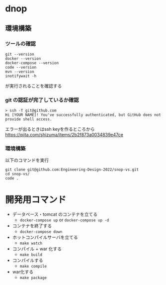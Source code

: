 # dnop

## 環境構築
### ツールの確認
```
git --version
docker --version
docker-compose --version
code --version
mvn --version
inotifywait -h
```
が実行されることを確認する

### git の認証が完了しているか確認
```
> ssh -T git@github.com
Hi [YOUR NAME]! You've successfully authenticated, but GitHub does not provide shell access.
```
エラーが出るときはssh keyを作るところから
https://qiita.com/shizuma/items/2b2f873a0034839e47ce

### 環境構築

以下のコマンドを実行
```
git clone git@github.com:Engineering-Design-2022/snop-vs.git
cd snop-vs/
code .
```

# 開発用コマンド
- データベース・tomcat のコンテナを立てる
  - `docker-compose up` or `docker-compose up -d`
- コンテナを終了する
  - `docker-compose down`
- ホットコンパイルサーバを立てる
  - `make watch`
- コンパイル + war 化する
  - `make build`
- コンパイルする
  - `make compile`
- war化する
  - `make package`

